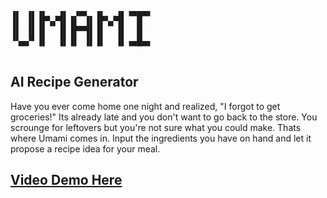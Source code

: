 <pre id="taag_font_RubiFont" class="fig" contenteditable="true"><br class="Apple-interchange-newline text-center"/>▗▖ ▗▖▗▖  ▗▖ ▗▄▖ ▗▖  ▗▖▗▄▄▄▖
▐▌ ▐▌▐▛▚▞▜▌▐▌ ▐▌▐▛▚▞▜▌  █
▐▌ ▐▌▐▌  ▐▌▐▛▀▜▌▐▌  ▐▌  █
▝▚▄▞▘▐▌  ▐▌▐▌ ▐▌▐▌  ▐▌▗▄█▄▖
                           </pre>

## AI Recipe Generator

Have you ever come home one night and realized, "I forgot to get groceries!" Its already late and you don't want to go back to the store. You scrounge for leftovers but you're not sure what you could make. Thats where Umami comes in. Input the ingredients you have on hand and let it propose a recipe idea for your meal.

## [Video Demo Here]( )


